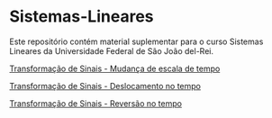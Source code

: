 # Sistemas-Lineares

Este repositório contém material suplementar para o curso Sistemas Lineares da Universidade Federal de São João del-Rei.

[Transformação de Sinais - Mudança de escala de tempo](https://github.com/lacerdamj/Sistemas-Lineares/blob/bdf61a927ded606a4ec34d504adb71c2d3c0b871/transfsinalescala.ipynb)


[Transformação de Sinais - Deslocamento no tempo](https://github.com/lacerdamj/Sistemas-Lineares/blob/9bff571254f0b87cdf6ba21df0b0537cbefcb6ef/transfsinaldesloc.ipynb)

[Transformação de Sinais - Reversão no tempo](https://github.com/lacerdamj/Sistemas-Lineares/blob/e9e895c5b7a44d2e950c5008ac855d481774e1c3/transfsinalrev.ipynb)
